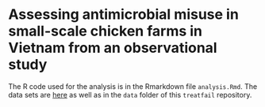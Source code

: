 # Assessing antimicrobial misuse in small-scale chicken farms in Vietnam from an observational study

The R code used for the analysis is in the Rmarkdown file `analysis.Rmd`. The data sets are [here](https://osf.io/2t57r) as well as in the `data` folder of this `treatfail` repository.

